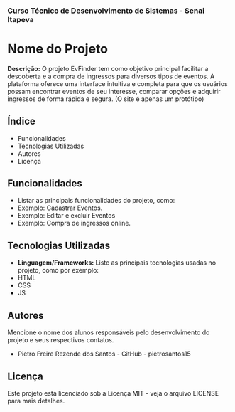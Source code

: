### Curso Técnico de Desenvolvimento de Sistemas - Senai Itapeva
# Nome do Projeto
**Descrição:**
O projeto EvFinder tem como objetivo principal facilitar a descoberta e a compra de ingressos para diversos tipos de eventos. A plataforma oferece uma interface intuitiva e completa para que os usuários possam encontrar eventos de seu interesse, comparar opções e adquirir ingressos de forma rápida e segura. (O site é apenas um protótipo)
## Índice
- Funcionalidades
- Tecnologias Utilizadas
- Autores
- Licença
## Funcionalidades
- Listar as principais funcionalidades do projeto, como:
 - Exemplo: Cadastrar Eventos.
 - Exemplo: Editar e excluir Eventos
 - Exemplo: Compra de ingressos online.
## Tecnologias Utilizadas
- **Linguagem/Frameworks:**
 Liste as principais tecnologias usadas no projeto, como por exemplo:
 - HTML
 - CSS
 - JS
## Autores
Mencione o nome dos alunos responsáveis pelo desenvolvimento do projeto e seus respectivos contatos.
- Pietro Freire Rezende dos Santos - GitHub - pietrosantos15

## Licença
Este projeto está licenciado sob a Licença MIT - veja o arquivo LICENSE para mais detalhes.